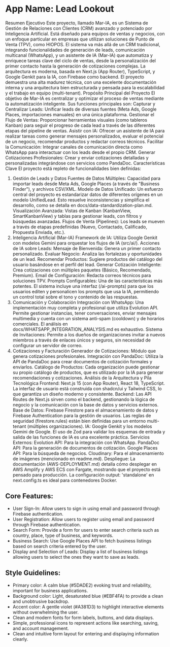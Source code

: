 
# **App Name**: Lead Lookout

Resumen Ejecutivo
Este proyecto, llamado Mar-IA, es un Sistema de Gestión de Relaciones con Clientes (CRM) avanzado y potenciado por Inteligencia Artificial. Está diseñado para equipos de ventas y negocios, con un enfoque particular en empresas que utilizan soluciones de Punto de Venta (TPV), como HIOPOS.
El sistema va más allá de un CRM tradicional, integrando funcionalidades de generación de leads, comunicación multicanal (WhatsApp), y un asistente de IA (Mar-IA) que automatiza y enriquece tareas clave del ciclo de ventas, desde la personalización del primer contacto hasta la generación de cotizaciones complejas.
La arquitectura es moderna, basada en Next.js (App Router), TypeScript, y Google Genkit para la IA, con Firebase como backend. El proyecto demuestra una alta madurez técnica, con una excelente documentación interna y una arquitectura bien estructurada y pensada para la escalabilidad y el trabajo en equipo (multi-tenant).
Propósito Principal del Proyecto
El objetivo de Mar-IA es centralizar y optimizar el proceso de ventas mediante la automatización inteligente. Sus funciones principales son:
Capturar y Centralizar Leads: Unificar leads de diversas fuentes (Meta Ads, Google Places, importaciones manuales) en una única plataforma.
Gestionar el Flujo de Ventas: Proporcionar herramientas visuales (como tableros Kanban) para seguir el progreso de cada lead a través de las diferentes etapas del pipeline de ventas.
Asistir con IA: Ofrecer un asistente de IA para realizar tareas como generar mensajes personalizados, evaluar el potencial de un negocio, recomendar productos y redactar correos técnicos.
Facilitar la Comunicación: Integrar canales de comunicación directa como WhatsApp para interactuar con los leads desde el propio CRM.
Generar Cotizaciones Profesionales: Crear y enviar cotizaciones detalladas y personalizadas integrándose con servicios como PandaDoc.
Características Clave
El proyecto está repleto de funcionalidades bien definidas:
1. Gestión de Leads y Datos
Fuentes de Datos Múltiples: Capacidad para importar leads desde Meta Ads, Google Places (a través de "Business Finder"), y archivos CSV/XML.
Modelo de Datos Unificado: Un esfuerzo central del proyecto es estandarizar datos de diferentes orígenes en un modelo UnifiedLead. Esto resuelve inconsistencias y simplifica el desarrollo, como se detalla en docs/data-standardization-plan.md.
Visualización Avanzada: Vistas de Kanban (KanbanView, SmartKanbanView) y tablas para gestionar leads, con filtros y búsquedas avanzadas.
Flujos de Venta (Pipelines): Los leads se mueven a través de etapas predefinidas (Nuevo, Contactado, Calificado, Propuesta Enviada, etc.).
2. Inteligencia Artificial (Mar-IA)
Framework de IA: Utiliza Google Genkit con modelos Gemini para orquestar los flujos de IA (src/ai/).
Acciones de IA sobre Leads:
Mensaje de Bienvenida: Genera un primer contacto personalizado.
Evaluar Negocio: Analiza las fortalezas y oportunidades de un lead.
Recomendar Productos: Sugiere productos del catálogo del usuario basándose en el perfil del lead.
Generar Cotización Inteligente: Crea cotizaciones con múltiples paquetes (Básico, Recomendado, Premium).
Email de Configuración: Redacta correos técnicos para soluciones TPV.
Prompts Configurables: Una de las características más potentes. El sistema incluye una interfaz (/ai-prompts) para que los usuarios editen y personalicen los prompts que usa la IA, permitiendo un control total sobre el tono y contenido de las respuestas.
3. Comunicación y Colaboración
Integración con WhatsApp: Una implementación muy completa y profesional que utiliza Evolution API. Permite gestionar instancias, tener conversaciones, enviar mensajes multimedia y cuenta con un sistema anti-spam (cooldown) y de horarios comerciales. El análisis en docs/WHATSAPP_INTEGRATION_ANALYSIS.md es exhaustivo.
Sistema de Invitaciones: Permite a los dueños de organizaciones invitar a nuevos miembros a través de enlaces únicos y seguros, sin necesidad de configurar un servidor de correo.
4. Cotizaciones y Facturación
Generador de Cotizaciones: Módulo que genera cotizaciones profesionales.
Integración con PandaDoc: Utiliza la API de PandaDoc para crear documentos de cotización formales y enviarlos.
Catálogo de Productos: Cada organización puede gestionar su propio catálogo de productos, que es utilizado por la IA para generar recomendaciones y cotizaciones.
Análisis de la Arquitectura y Pila Tecnológica
Frontend: Next.js 15 (con App Router), React 18, TypeScript. La interfaz de usuario está construida con shadcn/ui y Tailwind CSS, lo que garantiza un diseño moderno y consistente.
Backend: Las API Routes de Next.js sirven como el backend, gestionando la lógica de negocio y la comunicación con la base de datos y servicios externos.
Base de Datos: Firebase Firestore para el almacenamiento de datos y Firebase Authentication para la gestión de usuarios. Las reglas de seguridad (firestore.rules) están bien definidas para un entorno multi-tenant (múltiples organizaciones).
IA: Google Genkit y los modelos Gemini de Google. El uso de Zod para validar los esquemas de entrada y salida de las funciones de IA es una excelente práctica.
Servicios Externos:
Evolution API: Para la integración con WhatsApp.
PandaDoc API: Para la generación de documentos de cotización.
Google Places API: Para la búsqueda de negocios.
Cloudinary: Para el almacenamiento de imágenes (mencionado en readme.md).
Despliegue: La documentación (AWS-DEPLOYMENT.md) detalla cómo desplegar en AWS Amplify y AWS ECS con Fargate, mostrando que el proyecto está pensado para producción. La configuración output: 'standalone' en next.config.ts es ideal para contenedores Docker.

## Core Features:

- User Sign-In: Allow users to sign in using email and password through Firebase authentication.
- User Registration: Allow users to register using email and password through Firebase authentication.
- Search Form: Provide a form for users to enter search criteria such as country, place, type of business, and keywords.
- Business Search: Use Google Places API to fetch business listings based on search criteria entered by the user.
- Display and Selection of Leads: Display a list of business listings allowing users to select the ones they want to save as leads.

## Style Guidelines:

- Primary color: A calm blue (#5DADE2) evoking trust and reliability, important for business applications.
- Background color: Light, desaturated blue (#EBF4FA) to provide a clean and unobtrusive backdrop.
- Accent color: A gentle violet (#A381D3) to highlight interactive elements without overwhelming the user.
- Clean and modern fonts for form labels, buttons, and data displays.
- Simple, professional icons to represent actions like searching, saving, and account management.
- Clean and intuitive form layout for entering and displaying information clearly.